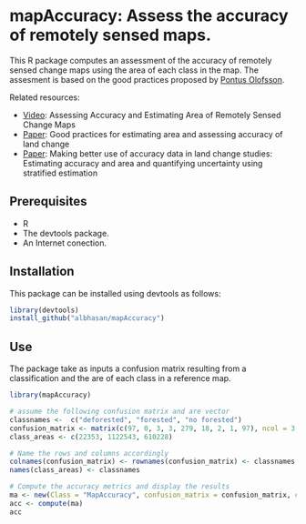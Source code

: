 # mapAccuracy: Assess the accuracy of remotely sensed maps.

This R package computes an assessment of the accuracy of remotely sensed change  maps using the area of each class in the map. The assesment is based on the good practices proposed by [Pontus Olofsson](http://www.bu.edu/earth/people/faculty/johan-pontus-olofsson/).

Related resources:
- [Video](https://youtu.be/xAes7ddZ7CQ): Assessing Accuracy and Estimating Area of Remotely Sensed Change Maps 
- [Paper](http://www.sciencedirect.com/science/article/pii/S0034425714000704): Good practices for estimating area and assessing accuracy of land change
- [Paper](http://www.sciencedirect.com/science/article/pii/S0034425712004191): Making better use of accuracy data in land change studies: Estimating accuracy and area and quantifying uncertainty using stratified estimation



## Prerequisites
- R
- The devtools package.
- An Internet conection.



## Installation

This package can be installed using devtools as follows:

```R
library(devtools)
install_github("albhasan/mapAccuracy")
```



## Use

The package take as inputs a confusion matrix resulting from a classification and the are of each class in a reference map.

```R
library(mapAccuracy)

# assume the following confusion matrix and are vector
classnames <-  c("deforested", "forested", "no forested")
confusion_matrix <- matrix(c(97, 0, 3, 3, 279, 18, 2, 1, 97), ncol = 3, byrow = TRUE)
class_areas <- c(22353, 1122543, 610228)

# Name the rows and columns accordingly
colnames(confusion_matrix) <- rownames(confusion_matrix) <- classnames
names(class_areas) <- classnames

# Compute the accuracy metrics and display the results
ma <- new(Class = "MapAccuracy", confusion_matrix = confusion_matrix, class_areas = class_areas)
acc <- compute(ma)
acc
```




